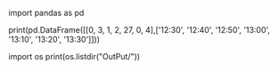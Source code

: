 import pandas as pd

print(pd.DataFrame([[0, 3, 1, 2, 27, 0, 4],['12:30', '12:40', '12:50', '13:00', '13:10', '13:20', '13:30']]))

import os
print(os.listdir("OutPut/"))


